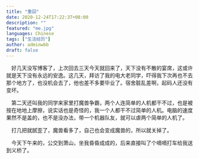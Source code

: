 ```yaml
---
title: "重回"
date: 2020-12-24T17:22:37+08:00
description: ""
featured: "me.jpg"
languages: Chinese
tags: ["生活经历"]
author: adminwbb
draft: false
---
```



&ensp;&ensp;好几天没写博客了，上次回去三天今天就回来了，天下没有不散的宴席，这或许就是天下没有永远的安逸。这几天，拜访了我的电大老同学，吓得我下次再也不去那个地方了，也没机会去了，他也差不多要毕业了。宿舍脏乱差啊，起码人还没有变坏。


&ensp;&ensp;第二天还叫我的同学来家里打魔兽争霸，两个人连简单的人机都干不过，也是被按在地地上摩擦，说实话也是奇怪的，我一个人都干不过简单的人机。电脑的速度果然不是盖的，也不是没办法，带一个机器队友，就可以虐两个简单的人机了。


&ensp;&ensp;打几把就腻歪了，魔兽看多了，自己也会变成魔兽的，所以就关掉了。


&ensp;&ensp;今天下午来的，公交到萧山，坐我昏昏成成的，后来直接叫了个嘀嘀打车给我送到义桥了。
